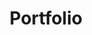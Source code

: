 ---
title: Portfolio
layout: collection
permalink: /portfolio/
collection: portfolio
entries_layout: grid
classes: wide

#header:
#  teaser: path-to-teaser-image.jpg
---
